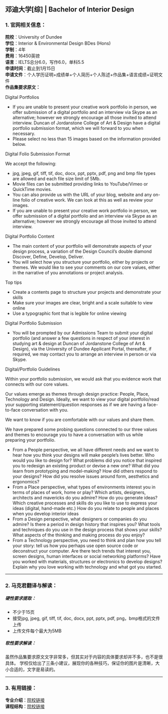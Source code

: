 ## 邓迪大学[综] | Bachelor of Interior Design


### 1. 官网相关信息：

**院校**：University of Dundee    
**学位**：Interior & Environmental Design BDes (Hons)   
**学制**：4年  
**费用**：16450英镑  
**语言**：IELTS总分6.0，写作6.0，单科5.5      
**申请时间**：截止到1月15日  
**申请文件**：个人学历证明+成绩单+个人简历+个人陈述+作品集+语言成绩+证明文件  
**作品集要求原文：**   

>
Digital Portfolios
>
- If you are unable to present your creative work portfolio in person, we offer submission of a digital portfolio and an interview via Skype as an alternative; however we strongly encourage all those invited to attend interview. Duncan of Jordanstone College of Art & Design have a digital portfolio submission format, which we will forward to you when necessary.
- Please select no less than 15 images based on the information provided below.
>
Digital Folio Submission Format
>
We accept the following:
>
- jpg, jpeg, gif, tiff, tif, doc, docx, ppt, pptx, pdf, png and bmp file types are allowed and each file size limit of 5Mb. 
- Movie files can be submitted providing links to YouTube/Vimeo or QuickTime movies.
- You can also provide us with the URL of your blog, website and any on-line folio of creative work. We can look at this as well as review your images.
- If you are unable to present your creative work portfolio in person, we offer submission of a digital portfolio and an interview via Skype as an alternative; however we strongly encourage all those invited to attend interview.
>
Digital Portfolio Content
>
- The main content of your portfolio will demonstrate aspects of your design process, a variation of the Design Council’s double diamond Discover, Define, Develop, Deliver.
- You will select how you structure your portfolio, either by projects or themes. We would like to see your comments on our core values, either in the narrative of you annotations or project analysis.
>
Top tips
>
- Create a contents page to structure your projects and demonstrate your skills
- Make sure your images are clear, bright and a scale suitable to view online
- Use a typographic font that is legible for online viewing
>
Digital Portfolio Submission
>
- You will be prompted by our Admissions Team to submit your digital portfolio (and answer a few questions in respect of your interest in studying art & design at Duncan of Jordanstone College of Art & Design), via the University of Dundee Applicant Portal, thereafter, if required, we may contact you to arrange an interview in person or via Skype.
>
Digital/Portfolio Guidelines
>
Within your portfolio submission, we would ask that you evidence work that connects with our core values.  
>
Our values emerge as themes through design practice: People, Place, Technology and Design. Ideally, we want to view your digital portfolio/read your supporting statement/question responses as if we are having a face-to-face conversation with you.
>
We want to know if you are comfortable with our values and share them.
>
We have prepared some probing questions connected to our three values and themes to encourage you to have a conversation with us while preparing your portfolio.
>
- From a People perspective, we all have different needs and we want to hear how you think your designs will make people’s lives better. Who would you like to design for? What problems did you notice that inspired you to redesign an existing product or devise a new one? What did you learn from prototyping and model-making? How did others respond to your designs? How did you resolve issues around form, aesthetics and ergonomics?
- From a Place perspective, what types of environments interest you in terms of places of work, home or play?  Which artists, designers, architects and mavericks do you admire? How do you generate ideas? Which creative processes and skills do you like to use to express your ideas (digital, hand-made etc.) How do you relate to people and places when you develop interior ideas 
- From a Design perspective, what designers or companies do you admire? Is there a period in design history that inspires you? What tools and techniques do you use in the design process that shows your skills? What aspects of the thinking and making process do you enjoy?
- From a Technology perspective, you need to think and plan how you tell your story: tell us how you perhaps use open source code or deconstruct your computer. Are there tech trends that interest you, screen designs, human interfaces or social networking platforms? Have you worked with materials, structures or electronics to develop designs? Explain why you love working with technology and what got you started.





---


### 2. 马克君翻译与解读：

##### 硬性要求提取：
- 不少于15页 
- 接受jpg, jpeg, gif, tiff, tif, doc, docx, ppt, pptx, pdf, png，bmp格式的文件上传
- 上传文件每个最大为5MB


##### 软性要求解读：
虽然作品集要求原文文字非常多，但其实对于内容的具体要求却并不多，也不是很具体。 学校仅给出了三条小建议，展现你的各种技巧，保证你的图片是清晰，大小合适的，文字是易读的。 


---


### 3. 有用链接：

**专业介绍**：[院校链接](https://www.dundee.ac.uk/study/ug/interior-environmental-design/)  
**课程结构**：[院校链接](https://www.dundee.ac.uk/study/ug/interior-environmental-design/#info-entry-requirements)